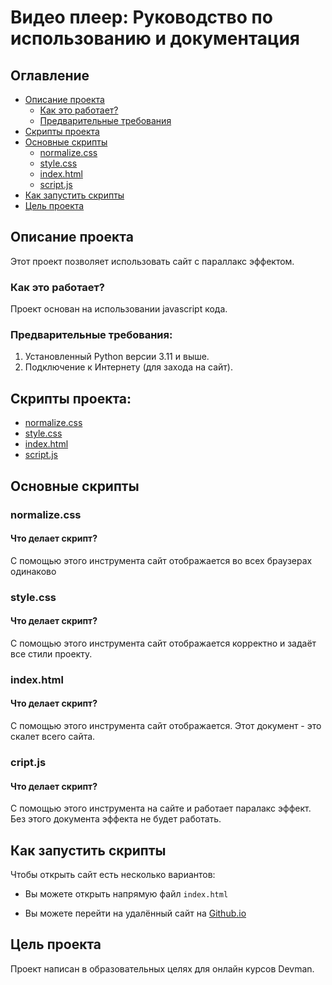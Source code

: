 # Видео плеер: Руководство по использованию и документация

## Оглавление

* [Описание проекта](#описание-проекта)
    * [Как это работает?](#как-это-работает)
    * [Предварительные требования](#предварительные-требования)
* [Скрипты проекта](#cкрипты-проекта)
* [Основные скрипты](#основные-скрипты)
    * [normalize.css](#normalizecss)
    * [style.css](#stylecss)
    * [index.html](#indexhtml)
    * [script.js](#scriptjs)
* [Как запустить скрипты](#Как-запустить-скрипты)
* [Цель проекта](#цель-проекта)

## Описание проекта

Этот проект позволяет использовать сайт с параллакс эффектом.

### Как это работает?

Проект основан на использовании javascript кода.

### Предварительные требования:

1. Установленный Python версии 3.11 и выше.
2. Подключение к Интернету (для захода на сайт).

## Скрипты проекта:

* [normalize.css](#normalizecss)
* [style.css](#stylecss)
* [index.html](#indexhtml)
* [script.js](#scriptjs)

## Основные скрипты

### normalize.css

#### Что делает скрипт?

С помощью этого инструмента сайт отображается во всех браузерах одинаково

### style.css

#### Что делает скрипт?

С помощью этого инструмента сайт отображается корректно и задаёт все стили проекту.

### index.html

#### Что делает скрипт?

С помощью этого инструмента сайт отображается. Этот документ - это скалет всего сайта.

### cript.js

#### Что делает скрипт?

С помощью этого инструмента на сайте и работает паралакс эффект. Без этого документа эффекта не будет работать. 

## Как запустить скрипты

Чтобы открыть сайт есть несколько вариантов:

- Вы можете открыть напрямую файл `index.html`

- Вы можете перейти на удалённый сайт на [Github.io](https://nadyad2011.github.io/Parallax/)


## Цель проекта

Проект написан в образовательных целях для онлайн курсов Devman.